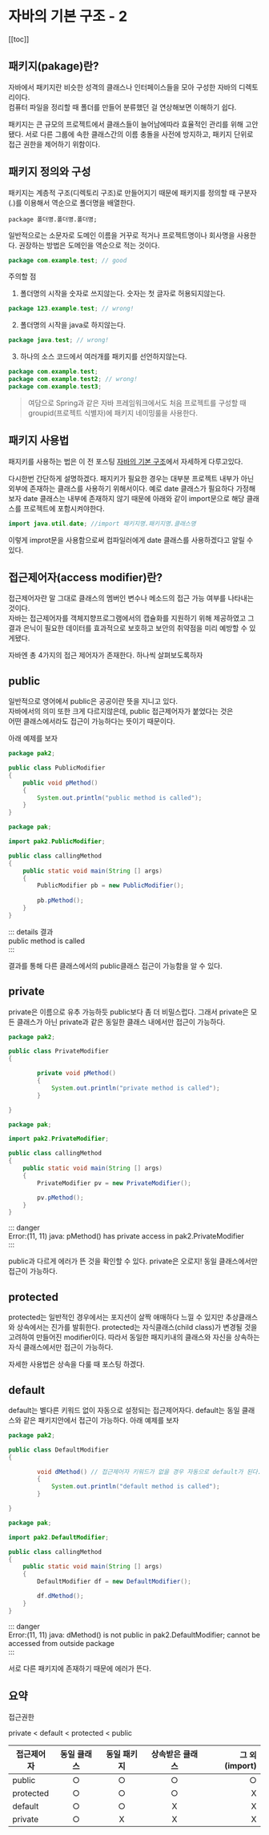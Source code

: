 자바의 기본 구조 - 2 <Badge text="song" />
================

[[toc]]


## 패키지(pakage)란?

자바에서 패키지란 비슷한 성격의 클래스나 인터페이스들을 모아 구성한 자바의 디렉토리이다.   
컴퓨터 파일을 정리할 때 폴더를 만들어 분류했던 걸 연상해보면 이해하기 쉽다.

패키지는 큰 규모의 프로젝트에서 클래스들이 늘어남에따라 효율적인 관리를 위해 고안됐다. 
서로 다른 그룹에 속한 클래스간의 이름 충돌을 사전에 방지하고, 패키지 단위로 접근 권한을 제어하기 위함이다.


## 패키지 정의와 구성

패키지는 계층적 구조(디렉토리 구조)로 만들어지기 때문에 패키지를 정의할 때 구분자(.)를 이용해서 역순으로 폴더명을 배열한다.

```   
package 폴더명.폴더명.폴더명;   
```   

일반적으로는 소문자로 도메인 이름을 거꾸로 적거나 프로젝트명이나 회사명을 사용한다.
권장하는 방법은 도메인을 역순으로 적는 것이다.

```java
package com.example.test; // good   
```     

주의할 점

1. 폴더명의 시작을 숫자로 쓰지않는다. 숫자는 첫 글자로 허용되지않는다.

```java
package 123.example.test; // wrong!   
```   
2. 폴더명의 시작을 java로 하지않는다.

```java
package java.test; // wrong!   
```   

3. 하나의 소스 코드에서 여러개를 패키지를 선언하지않는다.

```java
package com.example.test;
package com.example.test2; // wrong!
package com.example.test3;
``` 


> 여담으로 Spring과 같은 자바 프레임워크에서도 처음 프로젝트를 구성할 때 groupid(프로젝트 식별자)에 패키지 네이밍룰을 사용한다.


## 패키지 사용법

패지키를 사용하는 법은 이 전 포스팅 [자바의 기본 구조](https://butt3r.github.io/TIL/JAVA/java-file-structure.html#_3-explicit-import-implicit-import)에서 자세하게 다루고있다.

다시한번 간단하게 설명하겠다.
패지키가 필요한 경우는 대부분 프로젝트 내부가 아닌 외부에 존재하는 클래스를 사용하기 위해서이다.
예로 date 클래스가 필요하다 가정해보자
date 클래스는 내부에 존재하지 않기 때문에 아래와 같이 import문으로 해당 클래스를 프로젝트에 포함시켜야한다.

```java
import java.util.date; //import 패키지명.패키지명.클래스명
```

이렇게 improt문을 사용함으로써 컴파일러에게 date 클래스를 사용하겠다고 알릴 수 있다.


## 접근제어자(access modifier)란?

접근제어자란 말 그대로 클래스의 멤버인 변수나 메소드의 접근 가능 여부를 나타내는 것이다.   
자바는 접근제어자를 객체지향프로그램에서의 캡슐화를 지원하기 위해 제공하였고 그 결과 은닉이 필요한
데이터를 효과적으로 보호하고 보안의 취약점을 미리 예방할 수 있게됐다.

자바엔 총 4가지의 접근 제어자가 존재한다.
하나씩 살펴보도록하자

## public

일반적으로 영어에서 public은 공공이란 뜻을 지니고 있다.   
자바에서의 의미 또한 크게 다르지않은데, public 접근제어자가 붙었다는 것은     
어떤 클래스에서라도 접근이 가능하다는 뜻이기 때문이다.

아래 예제를 보자

```java
package pak2;

public class PublicModifier
{
    public void pMethod()
    {
        System.out.println("public method is called");
    }
}
```

```java
package pak;

import pak2.PublicModifier;

public class callingMethod
{
    public static void main(String [] args)
    {
        PublicModifier pb = new PublicModifier();
       
        pb.pMethod();
    }
}
```

::: details 결과        
public method is called      
:::      

결과를 통해 다른 클래스에서의 public클래스 접근이 가능함을 알 수 있다.


## private

private은 이름으로 유추 가능하듯 public보다 좀 더 비밀스럽다.
그래서 private은 모든 클래스가 아닌 private과 같은 동일한 클래스 내에서만 접근이 가능하다.

```java
package pak2;

public class PrivateModifier
{

        private void pMethod()
        {
            System.out.println("private method is called");
        }

}

```

```java
package pak;

import pak2.PrivateModifier;

public class callingMethod
{
    public static void main(String [] args)
    {
        PrivateModifier pv = new PrivateModifier();

        pv.pMethod();
    }
}

```

::: danger         
Error:(11, 11) java: pMethod() has private access in pak2.PrivateModifier   
:::      

public과 다르게 에러가 뜬 것을 확인할 수 있다.
private은 오로지! 동일 클래스에서만 접근이 가능하다.

## protected

protected는 일반적인 경우에서는 포지션이 살짝 애매하다 느낄 수 있지만 추상클래스와 상속에서는 진가를 발휘한다.
protected는 자식클래스(child class)가 변경될 것을 고려하여 만들어진 modifier이다.
따라서 동일한 패지키내의 클래스와 자신을 상속하는 자식 클래스에서만 접근이 가능하다.

자세한 사용법은 상속을 다룰 때 포스팅 하겠다.


## default

default는 별다른 키워드 없이 자동으로 설정되는 접근제어자다.
default는 동일 클래스와 같은 패키지안에서 접근이 가능하다.
아래 예제를 보자

```java
package pak2;

public class DefaultModifier
{

        void dMethod() // 접근제어자 키워드가 없을 경우 자동으로 default가 된다.
        {
            System.out.println("default method is called");
        }

}
```

```java
package pak;

import pak2.DefaultModifier;

public class callingMethod
{
    public static void main(String [] args)
    {
        DefaultModifier df = new DefaultModifier();

        df.dMethod();
    }
}

```

::: danger    
Error:(11, 11) java: dMethod() is not public in pak2.DefaultModifier; cannot be accessed from outside package   
:::   

서로 다른 패키지에 존재하기 때문에 에러가 뜬다.


## 요약

접근권한   

private < default < protected < public

| 접근제어자     | 동일 클래스    | 동일 패키지    | 상속받은 클래스  | 그 외(import)   |
| ------------- |:-------------:|:-------------:|:---------------:| ---------------:|
| public        |       ○       |       ○       |       ○         |       ○         |
| protected     |       ○       |       ○       |       ○         |       X         |
| default       |       ○       |       ○       |       X         |       X         |
| private       |       ○       |       X       |       X         |       X         |


